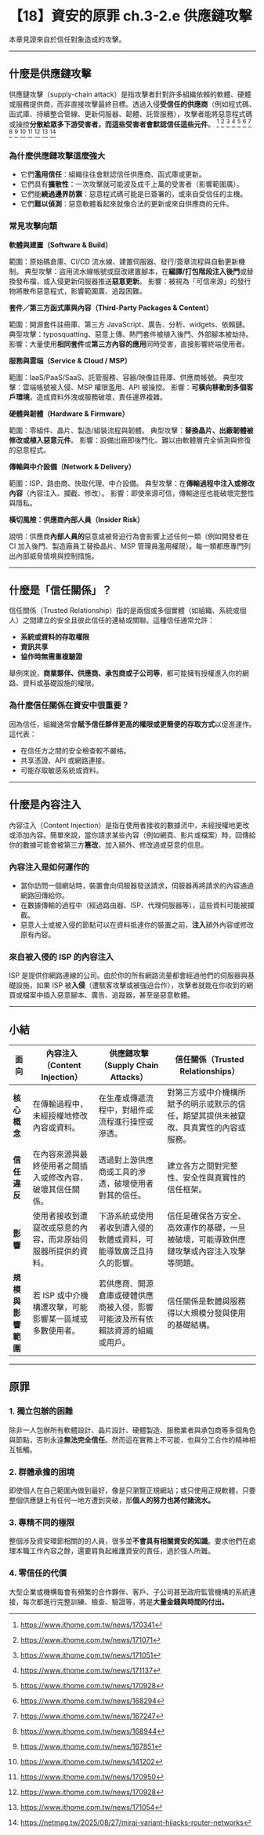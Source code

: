 # 【18】資安的原罪 ch.3-2.e 供應鏈攻擊

本章見證來自於信任對象造成的攻擊。

---

## 什麼是供應鏈攻擊

供應鏈攻擊（supply-chain attack）是指攻擊者針對許多組織依賴的軟體、硬體或服務提供商，而非直接攻擊最終目標。透過入侵**受信任的供應商**（例如程式碼、函式庫、持續整合管線、更新伺服器、韌體、託管服務），攻擊者能將惡意程式碼或操控**分散給眾多下游受害者，而這些受害者會默認信任這些元件**。 [^6] [^7] [^9] [^8] [^10] [^12] [^15] [^11] [^14] [^1] [^4] [^2] [^3] [^5]

### 為什麼供應鏈攻擊這麼強大

* 它們**濫用信任**：組織往往會默認信任供應商、函式庫或更新。
* 它們具有**擴散性**：一次攻擊就可能波及成千上萬的受害者（影響範圍廣）。
* 它們能**繞過邊界防禦**：惡意程式碼可能是已簽署的，或來自受信任的主機。
* 它們**難以偵測**：惡意軟體看起來就像合法的更新或來自供應商的元件。


### 常見攻擊向類

**軟體與建置（Software & Build）**

範圍：原始碼倉庫、CI/CD 流水線、建置伺服器、發行/簽章流程與自動更新機制。
典型攻擊：盜用流水線帳號或竄改建置腳本，在**編譯/打包階段注入後門**或替換發布檔，或入侵更新伺服器推送**惡意更新**。
影響：被視為「可信來源」的發行物將散布惡意程式，影響範圍廣、追蹤困難。

**套件／第三方函式庫與內容（Third‑Party Packages & Content）**

範圍：開源套件註冊庫、第三方 JavaScript、廣告、分析、widgets、依賴鏈。
典型攻擊：typosquatting、惡意上傳、熱門套件被植入後門、外部腳本被劫持。
影響：大量使用**相同套件**或**第三方內容的應用**同時受害，直接影響終端使用者。

**服務與雲端（Service & Cloud / MSP）**

範圍：IaaS/PaaS/SaaS、託管服務、容器/映像註冊庫、供應商帳號。
典型攻擊：雲端帳號被入侵、MSP 權限濫用、API 被操控。
影響：**可橫向移動到多個客戶環境**，造成資料外洩或服務破壞，責任邊界複雜。

**硬體與韌體（Hardware & Firmware）**

範圍：零組件、晶片、製造/組裝流程與韌體。
典型攻擊：**替換晶片、出廠韌體被修改或植入惡意元件**。
影響：設備出廠即後門化、難以由軟體層完全偵測與修復的惡意程式。

**傳輸與中介設備（Network & Delivery）**

範圍：ISP、路由商、快取代理、中介設備。
典型攻擊：在**傳輸過程中注入或修改內容**（內容注入、攔截、修改）。
影響：即使來源可信，傳輸途徑也能破壞完整性與隱私。

**橫切風險：供應商內部人員（Insider Risk）**

說明：供應商**內部人員的**惡意或被脅迫行為會影響上述任何一類（例如開發者在 CI 加入後門、製造廠員工替換晶片、MSP 管理員濫用權限）。每一類都應專門列出內部威脅情境與控制措施。

---

## 什麼是「信任關係」？

信任關係（Trusted Relationship）指的是兩個或多個實體（如組織、系統或個人）之間建立的安全且彼此信任的連結或關聯。這種信任通常允許：

* **系統或資料的存取權限**
* **資訊共享**
* **協作時無需重複驗證**

舉例來說，**商業夥伴、供應商、承包商或子公司等**，都可能擁有授權進入你的網路、資料或基礎設施的權限。

### 為什麼信任關係在資安中很重要？

因為信任，組織通常會**賦予信任夥伴更高的權限或更簡便的存取方式**以促進運作。這代表：

* 在信任方之間的安全檢查較不嚴格。
* 共享憑證、API 或網路連接。
* 可能存取敏感系統或資料。

---

## 什麼是內容注入

內容注入（Content Injection）是指在使用者接收的數據流中，未經授權地更改或添加內容。簡單來說，當你請求某些內容（例如網頁、影片或檔案）時，回傳給你的數據可能會被第三方**篡改**，加入額外、修改過或惡意的信息。

### 內容注入是如何運作的

* 當你訪問一個網站時，裝置會向伺服器發送請求，伺服器再將請求的內容通過網路回傳給你。
* 在數據傳輸的過程中（經過路由器、ISP、代理伺服器等），這些資料可能被攔截。
* 惡意人士或被入侵的節點可以在資料抵達你的裝置之前，**注入**額外內容或修改原有內容。

### 來自被入侵的 ISP 的內容注入

ISP 是提供你網路連線的公司。由於你的所有網路流量都會經過他們的伺服器與基礎設施，如果 ISP 被**入侵**（遭駭客攻擊或被強迫合作），攻擊者就能在你收到的網頁或檔案中插入惡意腳本、廣告、追蹤器，甚至是惡意軟體。

---

## 小結


| 面向          | 內容注入（Content Injection）        | 供應鏈攻擊（Supply Chain Attacks）             | 信任關係（Trusted Relationships）                  |
| ----------- | ------------------------------ | --------------------------------------- | -------------------------------------------- |
| **核心概念**    | 在傳輸過程中，未經授權地修改內容或資料。           | 在生產或傳遞流程中，對組件或流程進行操控或滲透。                | 對第三方或中介機構所賦予的明示或默示的信任，期望其提供未被竄改、具真實性的內容或服務。  |
| **信任違反**    | 在內容來源與最終使用者之間插入或修改內容，破壞其信任關係。  | 透過對上游供應商或工具的滲透，破壞使用者對其的信任。              | 建立各方之間對完整性、安全性與真實性的信任框架。                     |
| **影響**      | 使用者接收到遭竄改或惡意的內容，而非原始伺服器所提供的資料。 | 下游系統或使用者收到遭入侵的軟體或資料，可能導致廣泛且持久的影響。       | 信任是確保各方安全、高效運作的基礎，一旦被破壞，可能導致供應鏈攻擊或內容注入攻擊等問題。 |
| **規模與影響範圍** | 若 ISP 或中介機構遭攻擊，可能影響某一區域或多數使用者。 | 若供應商、開源倉庫或硬體供應商被入侵，影響可能波及所有依賴該資源的組織或用戶。 | 信任關係是軟體與服務得以大規模分發與使用的基礎結構。                   |

--- 

## 原罪

### 1. 獨立包辦的困難

除非一人包辦所有軟體設計、晶片設計、硬體製造、服務業者與承包商等多個角色與節點，否則永遠**無法完全信任**。然而這在實務上不可能，也與分工合作的精神相互牴觸。

### 2. 群體承擔的困境

即使個人在自己範圍內做到最好，像是只瀏覽正規網站；或只使用正規軟體，只要整個供應鏈上有任何一地方遭到突破，那**個人的努力也將付諸流水。**

### 3. 專精不同的極限

整個涉及資安環節相關的的人員，很多並**不會具有相關資安的知識**。要求他們在處理本職工作內容之餘，還要肩負起維護資安的責任，過於強人所難。

### 4. 零信任的代價

大型企業或機構每會有頻繁的合作夥伴、客戶、子公司甚至政府監管機構的系統連接，每次都進行完整訓練、檢查、驗證等，將是**大量金錢與時間的付出。**


[^6]: https://www.ithome.com.tw/news/170341
[^1]: https://www.ithome.com.tw/news/141202
[^2]: https://www.ithome.com.tw/news/170928
[^3]: https://www.ithome.com.tw/news/171054
[^4]: https://www.ithome.com.tw/news/170950
[^5]: https://netmag.tw/2025/08/27/mirai-variant-hijacks-router-networks
[^6]: https://www.ithome.com.tw/news/170620
[^7]: https://www.ithome.com.tw/news/171071
[^8]: https://www.ithome.com.tw/news/171137
[^9]: https://www.ithome.com.tw/news/171051
[^10]: https://www.ithome.com.tw/news/170928
[^11]: https://www.ithome.com.tw/news/168944
[^12]: https://www.ithome.com.tw/news/168294
[^13]: https://www.ithome.com.tw/news/168098
[^14]: https://www.ithome.com.tw/news/167851
[^15]: https://www.ithome.com.tw/news/167247
